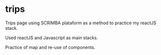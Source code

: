 # trips

Trips page using SCRIMBA plataform as a method to practice my reactJS stack.

Used reactJS and Javascript as main stacks.

Practice of map and re-use of components.
